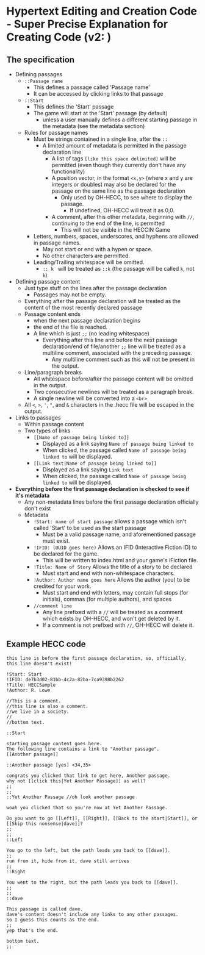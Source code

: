 # Hypertext Editing and Creation Code - Super Precise Explanation for Creating Code (v2: )

## The specification
* Defining passages
    * `::Passage name`
        * This defines a passage called 'Passage name'
        * It can be accessed by clicking links to that passage
    * `::Start`
        * This defines the 'Start' passage
        * The game will start at the 'Start' passage (by default)
            * unless a user manually defines a different starting passage in the metadata (see the metadata section)
    * Rules for passage names
        * Must be strings contained in a single line, after the `::`
            * A limited amount of metadata is permitted in the passage declaration line
                * A list of tags `[like this space delimited]` will be permitted (even though they currently don't have any functionality)
                * A position vector, in the format `<x,y>` (where x and y are integers or doubles) may also be declared for the passage on the same line as the passage declaration
                    * Only used by OH-HECC, to see where to display the passage.
                        * If undefined, OH-HECC will treat it as 0,0.
                * A comment, after this other metadata, beginning with `//`, continuing to the end of the line, is permitted
                    * This will not be visible in the HECCIN Game
        * Letters, numbers, spaces, underscores, and hyphens are allowed in passage names.
            * May not start or end with a hypen or space.
            * No other characters are permitted.
        * Leading/Trailing whitespace will be omitted.
            * `:: k ` will be treated as `::k` (the passage will be called `k`, not ` k `)
* Defining passage content
    * Just type stuff on the lines after the passage declaration
        * Passages may not be empty.
    * Everything after the passage declaration will be treated as the content of the most recently declared passage
    * Passage content ends
        * when the next passage declaration begins
        * the end of the file is reached.
        * A line which is just `;;` (no leading whitespace)
            * Everything after this line and before the next passage declaration/end of file/another `;;` line
             will be treated as a multiline comment, associated with the preceding passage.
                * Any multiline comment such as this will not be present in the output.
    * Line/paragraph breaks
        * All whitespace before/after the passage content will be omitted in the output.
        * Two consecutive newlines will be treated as a paragraph break.
        * A single newline will be converted into a `<br>`
    * All `<`, `>`, `'`, `"`, and `&` characters in the .hecc file will be escaped in the output.
* Links to passages
    * Within passage content
    * Two types of links
        * `[[Name of passage being linked to]]`
            * Displayed as a link saying `Name of passage being linked to`
            * When clicked, the passage called `Name of passage being linked to` will be displayed.
        * `[[Link text|Name of passage being linked to]]`
            * Displayed as a link saying `Link text`
            * When clicked, the passage called `Name of passage being linked to` will be displayed.
* **Everything before the first passage declaration is checked to see if it's metadata**
    * Any non-metadata lines before the first passage declaration officially don't exist
    * Metadata
        * `!Start: name of start passage` allows a passage which isn't called 'Start' to be used as the start passage
            * Must be a valid passage name, and aforementioned passage must exist.
        * `!IFID: (UUID goes here)` Allows an IFID (Interactive Fiction ID) to be declared for the game.
            * This will be written to index.html and your game's iFiction file.
        * `!Title: Name of Story` Allows the title of a story to be declared
            * Must start and end with non-whitespace characters.
        * `!Author: Author name goes here` Allows the author (you) to be credited for your work.
            * Must start and end with letters, may contain full stops (for initials), commas (for multiple authors),
              and spaces
        * `//comment line`
            * Any line prefixed with a `//` will be treated as a comment which exists by OH-HECC,
              and won't get deleted by it.
            * If a comment is not prefixed with `//`, OH-HECC will delete it.
        

## Example HECC code
```
this line is before the first passage declaration, so, officially, this line doesn't exist! 

!Start: Start
!IFID: de7b3d02-81bb-4c2a-82ba-7ca9398b2262
!Title: HECCSample
!Author: R. Lowe

//This is a comment.
//this line is also a comment.
//we live in a society.
//
//bottom text.

::Start

starting passage content goes here.
The following line contains a link to "Another passage".
[[Another passage]]

::Another passage [yes] <34,35>

congrats you clicked that link to get here, Another passage.
why not [[click this|Yet Another Passage]] as well?
;;
;;
::Yet Another Passage //oh look another passage

woah you clicked that so you're now at Yet Another Passage.

Do you want to go [[Left]], [[Right]], [[Back to the start|Start]], or [[Skip this nonsense|dave]]?
;;
;;
::Left

You go to the left, but the path leads you back to [[dave]].
;;
run from it, hide from it, dave still arrives
;;
::Right

You went to the right, but the path leads you back to [[dave]].
;;
;;
::dave

This passage is called dave.
dave's content doesn't include any links to any other passages.
So I guess this counts as the end.
;;
yep that's the end.

bottom text.
;;
```